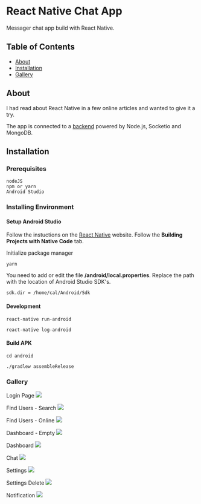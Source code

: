 # React Native Chat App
Messager chat app build with React Native.

## Table of Contents
* [About](#About)
* [Installation](#Installation)
* [Gallery](#Gallery)



## About
I had read about React Native in a few online articles and wanted to give it a try.

The app is connected to a [backend](https://github.com/CallumM1999/chat-server) powered by Node.js, Socketio and MongoDB.

## Installation
### Prerequisites
```
nodeJS
npm or yarn
Android Studio

```


### Installing Environment
#### Setup Android Studio
Follow the instuctions on the [React Native](https://facebook.github.io/react-native/docs/getting-started.html) website. Follow the **Building Projects with Native Code** tab.

Initialize package manager
```
yarn
```


You need to add or edit the file **/android/local.properties**.
Replace the path with the location of Android Studio SDK's.
```
sdk.dir = /home/cal/Android/Sdk
```

#### Development

```
react-native run-android
```

```
react-native log-android
```

#### Build APK
```
cd android
```
```
./gradlew assembleRelease
```

### Gallery
Login Page
<img src="https://github.com/CallumM1999/react-native-chat-app/readme_assets/login.png"></img>



Find Users - Search
<img src="https://github.com/CallumM1999/react-native-chat-app/readme_assets/find_search.png"></img>

Find Users - Online
<img src="https://github.com/CallumM1999/react-native-chat-app/readme_assets/find_online.png"></img>

Dashboard - Empty
<img src="https://github.com/CallumM1999/react-native-chat-app/readme_assets/dashboard_empty.png"></img>

Dashboard
<img src="https://github.com/CallumM1999/react-native-chat-app/readme_assets/dashboard.png"></img>

Chat
<img src="https://github.com/CallumM1999/react-native-chat-app/readme_assets/chat.png"></img>

Settings
<img src="https://github.com/CallumM1999/react-native-chat-app/readme_assets/settings.png"></img>

Settings Delete
<img src="https://github.com/CallumM1999/react-native-chat-app/readme_assets/settings_delete.png"></img>

Notification
<img src="https://github.com/CallumM1999/react-native-chat-app/readme_assets/login.png"></img>
